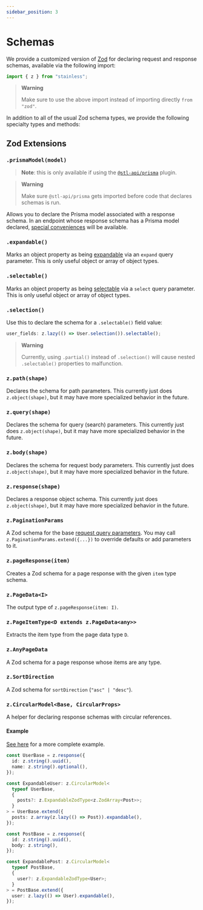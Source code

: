 ```yaml
---
sidebar_position: 3
---
```


# Schemas

We provide a customized version of [Zod](https://zod.dev/) for declaring request and response schemas,
available via the following import:

```ts
import { z } from "stainless";
```

> **Warning**
>
> Make sure to use the above import instead of importing directly `from "zod"`.

In addition to all of the usual Zod schema types, we provide the following specialty types and methods:

## Zod Extensions

### `.prismaModel(model)`

> **Note**: this is only available if using the [`@stl-api/prisma`](/docs/prisma/getting-started) plugin.

> **Warning**
>
> Make sure `@stl-api/prisma` gets imported before code that declares schemas is run.

Allows you to declare the Prisma model associated with a response schema. In an endpoint whose
response schema has a Prisma model declared, [special conveniences](/docs/prisma/getting-started#perform-crud-operations-on-response-prismamodel) will be available.

### `.expandable()`

Marks an object property as being [expandable](/docs/expansion) via an `expand` query parameter.
This is only useful object or array of object types.

### `.selectable()`

Marks an object property as being [selectable](/docs/selection) via a `select` query parameter.
This is only useful object or array of object types.

### `.selection()`

Use this to declare the schema for a `.selectable()` field value:

```ts
user_fields: z.lazy(() => User.selection()).selectable();
```

> **Warning**
>
> Currently, using `.partial()` instead of `.selection()` will cause nested
> `.selectable()` properties to malfunction.

### `z.path(shape)`

Declares the schema for path parameters. This currently just does `z.object(shape)`,
but it may have more specialized behavior in the future.

### `z.query(shape)`

Declares the schema for query (search) parameters. This currently just does `z.object(shape)`,
but it may have more specialized behavior in the future.

### `z.body(shape)`

Declares the schema for request body parameters. This currently just does `z.object(shape)`,
but it may have more specialized behavior in the future.

### `z.response(shape)`

Declares a response object schema. This currently just does `z.object(shape)`,
but it may have more specialized behavior in the future.

### `z.PaginationParams`

A Zod schema for the base [request query parameters](#request-query-parameters). You may call `z.PaginationParams.extend({...})` to override defaults or add parameters to it.

### `z.pageResponse(item)`

Creates a Zod schema for a page response with the given `item` type
schema.

### `z.PageData<I>`

The output type of `z.pageResponse(item: I)`.

### `z.PageItemType<D extends z.PageData<any>>`

Extracts the item type from the page data type `D`.

### `z.AnyPageData`

A Zod schema for a page response whose items are any type.

### `z.SortDirection`

A Zod schema for `sortDirection` (`"asc" | "desc"`).

### `z.CircularModel<Base, CircularProps>`

A helper for declaring response schemas with circular references.

#### Example

[See here](/docs/expansion#implementing-expansion-with-circular-associations) for a
more complete example.

```ts
const UserBase = z.response({
  id: z.string().uuid(),
  name: z.string().optional(),
});

const ExpandableUser: z.CircularModel<
  typeof UserBase,
  {
    posts?: z.ExpandableZodType<z.ZodArray<Post>>;
  }
> = UserBase.extend({
  posts: z.array(z.lazy(() => Post)).expandable(),
});

const PostBase = z.response({
  id: z.string().uuid(),
  body: z.string(),
});

const ExpandablePost: z.CircularModel<
  typeof PostBase,
  {
    user?: z.ExpandableZodType<User>;
  }
> = PostBase.extend({
  user: z.lazy(() => User).expandable(),
});
```
